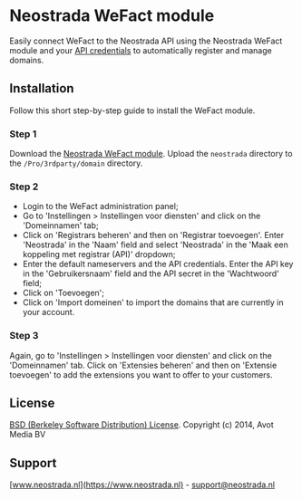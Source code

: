 # Neostrada WeFact module

Easily connect WeFact to the Neostrada API using the Neostrada WeFact module and your [API credentials](https://www.neostrada.nl/mijn-account/api.html) to automatically register and manage domains.

## Installation
Follow this short step-by-step guide to install the WeFact module.

### Step 1
Download the [Neostrada WeFact module](https://github.com/neostrada/neostrada-wefact/archive/master.zip). Upload the `neostrada` directory to the `/Pro/3rdparty/domain` directory.

### Step 2
- Login to the WeFact administration panel;
- Go to 'Instellingen > Instellingen voor diensten' and click on the 'Domeinnamen' tab;
- Click on 'Registrars beheren' and then on 'Registrar toevoegen'. Enter 'Neostrada' in the 'Naam' field and select 'Neostrada' in the 'Maak een koppeling met registrar (API)' dropdown;
- Enter the default nameservers and the API credentials. Enter the API key in the 'Gebruikersnaam' field and the API secret in the 'Wachtwoord' field;
- Click on 'Toevoegen';
- Click on 'Import domeinen' to import the domains that are currently in your account.

### Step 3
Again, go to 'Instellingen > Instellingen voor diensten' and click on the 'Domeinnamen' tab. Click on 'Extensies beheren' and then on 'Extensie toevoegen' to add the extensions you want to offer to your customers.

## License
[BSD (Berkeley Software Distribution) License](http://www.opensource.org/licenses/bsd-license.php).
Copyright (c) 2014, Avot Media BV

## Support
[www.neostrada.nl](https://www.neostrada.nl) - support@neostrada.nl
